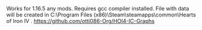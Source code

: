 Works for 1.16.5 any mods. Requires gcc compiler installed. File with data will be created in C:\Program Files (x86)\Steam\steamapps\common\Hearts of Iron IV .
https://github.com/otti086-Org/HOI4-IC-Graphs
